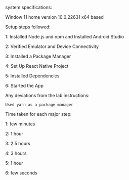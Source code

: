 system specifications: 

Window 11 home version 10.0.22631
x64 based 


Setup steps followed:

1: Installed Node.js and npm and Installed Android Studio

2: Verified Emulator and Device Connectivity

3: Installed a Package Manager

4: Set Up React Native Project

5: Installed Dependencies

6: Started the App

Any deviations from the lab instructions:

    Used yarn as a package manager

Time taken for each major step:

1: few minutes

2: 1 hour

3: 2.5 hours

4: 3 hours

5: 1 hour

6: few seconds